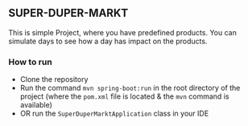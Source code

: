 ## SUPER-DUPER-MARKT

This is simple Project, where you have predefined products.
You can simulate days to see how a day has impact on the products.

### How to run

- Clone the repository
- Run the command `mvn spring-boot:run` in the root directory of the project (where the `pom.xml` file is located &
  the `mvn` command is available)
- OR run the `SuperDuperMarktApplication` class in your IDE